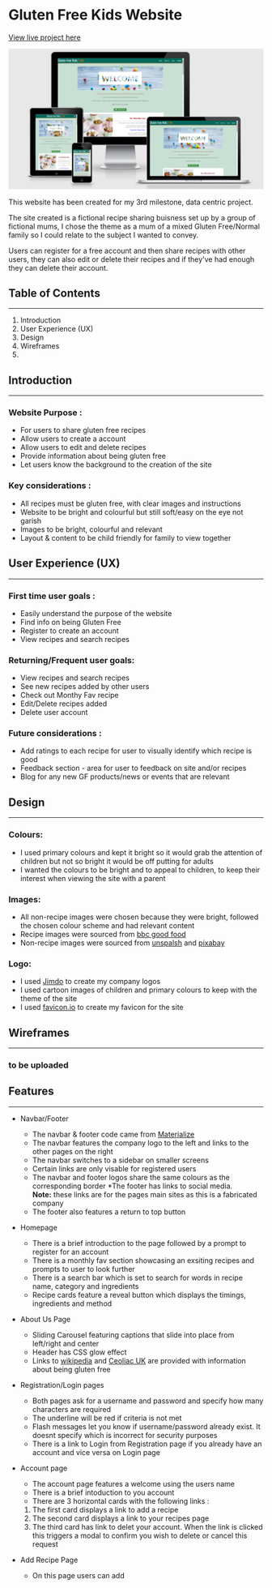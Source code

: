 # Gluten Free Kids Website


[View live project here](https://dashboard.heroku.com/apps/gf-recipes-ms3/deploy/github)

![Image](static/images/readme/amiresponsive.PNG)

This website has been created for my 3rd milestone, data centric project. 

The site created is a fictional recipe sharing buisness set up by a group of fictional mums, I chose the theme as a mum of a mixed Gluten Free/Normal family so I could relate to the subject I wanted to convey.

Users can register for a free account and then share recipes with other users, they can also edit or delete their recipes and if they've had enough they can delete their account.

## Table of Contents
----------------------

1. Introduction
2. User Experience (UX)
3. Design
4. Wireframes
5. 

## Introduction
-------------------

### Website Purpose :

* For users to share gluten free recipes
* Allow users to create a account
* Allow users to edit and delete recipes
* Provide information about being gluten free
* Let users know the background to the creation of the site

### Key considerations :

* All recipes must be gluten free, with clear images and instructions
* Website to be bright and colourful but still soft/easy on the eye not garish
* Images to be bright, colourful and relevant
* Layout & content to be child friendly for family to view together

## User Experience (UX)
------------------------

### First time user goals :

* Easily understand the purpose of the website
* Find info on being Gluten Free
* Register to create an account
* View recipes and search recipes

### Returning/Frequent user goals:

* View recipes and search recipes
* See new recipes added by other users
* Check out Monthy Fav recipe
* Edit/Delete recipes added
* Delete user account

### Future considerations :

* Add ratings to each recipe for user to visually identify which recipe is good
* Feedback section - area for user to feedback on site and/or recipes
* Blog for any new GF products/news or events that are relevant

## Design
----------

### Colours:

* I used primary colours and kept it bright so it would grab the attention of children but not so bright it would be off putting for adults
* I wanted the colours to be bright and to appeal to children, to keep their interest when viewing the site with a parent

### Images:

* All non-recipe images were chosen because they were bright, followed the chosen colour scheme and had relevant content 
* Recipe images were sourced from [bbc good food](https://www.bbcgoodfood.com/)
* Non-recipe images were sourced from [unspalsh](https://unsplash.com/) and [pixabay](https://pixabay.com/)
 

### Logo: 
* I used [Jimdo](https://www.jimdo.com/) to create my company logos
* I used cartoon images of children and primary colours to keep with the theme of the site
* I used [favicon.io](https://favicon.io/) to create my favicon for the site

## Wireframes
--------------

### to be uploaded


## Features
--------------

* Navbar/Footer

    * The navbar & footer code came from [Materialize](https://materializecss.com/) 
    * The navbar features the company logo to the left and links to the other pages on the right
    * The navbar switches to a sidebar on smaller screens 
    * Certain links are only visable for registered users
    * The navbar and footer logos share the same colours as the corresponding border
    *The footer has links to social media.<br><b>Note:</b> these links are for the pages main sites as this is a fabricated company
    * The footer also features a return to top button

* Homepage

    * There is a brief introduction to the page followed by a prompt to register for an account
    * There is a monthly fav section showcasing an exsiting recipes and prompts to user to look further
    * There is a search bar which is set to search for words in recipe name, category and ingredients
    * Recipe cards feature a reveal button which displays the timings, ingredients and method

* About Us Page

    * Sliding Carousel featuring captions that slide into place from left/right and center
    * Header has CSS glow effect
    * Links to [wikipedia](https://en.wikipedia.org/wiki/Gluten-free_diet) and [Ceoliac UK](https://www.coeliac.org.uk/information-and-support/living-gluten-free/the-gluten-free-diet/about-gluten/) are provided with information about being gluten free

* Registration/Login pages

    * Both pages ask for a username and password and specify how many characters are required
    * The underline will be red if criteria is not met
    * Flash messages let you know if username/password already exist. It doesnt specify which is incorrect for security purposes
    * There is a link to Login from Registration page if you already have an account and vice versa on Login page

* Account page

    * The account page features a welcome using the users name
    * There is a brief intoduction to you account
    * There are 3 horizontal cards with the following links :
    1. The first card displays a link to add a recipe
    2. The second card displays a link to your recipes page
    3. The third card has link to delet your account. When the link is clicked this triggers a modal to confirm you wish to delete or cancel this request

* Add Recipe Page

    * On this page users can add 





